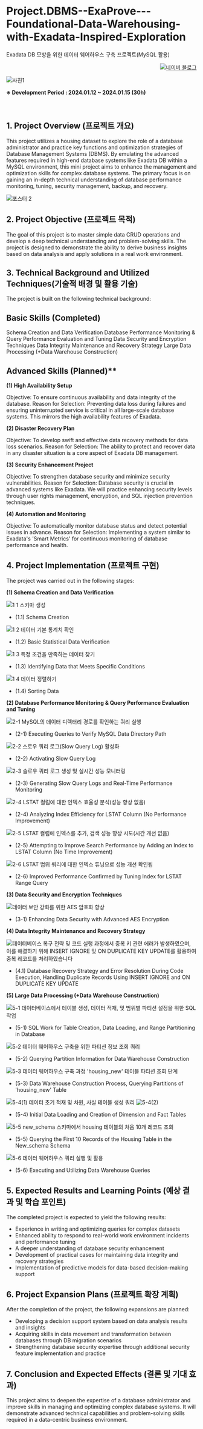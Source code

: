 # Project.DBMS--ExaProve---Foundational-Data-Warehousing-with-Exadata-Inspired-Exploration
Exadata DB 모방을 위한 데이터 웨어하우스 구축 프로젝트(MySQL 활용)
 
<p align="right">
  <a href="https://blog.naver.com/pixelwizard/223321757202">
    <img src="https://img.shields.io/badge/한국어%20번역본-03C75A?style=flat-square&logo=Naver&logoColor=white" alt="네이버 블로그">
  </a> </p>  
  
![사진1](https://github.com/pixelwizard2/Project.DBMS--ExaProve---Building-a-Data-Warehouse-for-Emulating-Exadata-DB-Project/assets/138272416/3e7851bf-7bf6-4bc6-bbc3-1f10dc658082)

 
**※ Development Period : 2024.01.12 ~ 2024.01.15 (30h)**
<br> <br> <br>

## 1. Project Overview (프로젝트 개요)

This project utilizes a housing dataset to explore the role of a database administrator and practice key functions and optimization strategies of Database Management Systems (DBMS). By emulating the advanced features required in high-end database systems like Exadata DB within a MySQL environment, this mini project aims to enhance the management and optimization skills for complex database systems. The primary focus is on gaining an in-depth technical understanding of database performance monitoring, tuning, security management, backup, and recovery.

![포스터 2](https://github.com/pixelwizard2/Project.DBMS--ExaProve---Building-a-Data-Warehouse-for-Emulating-Exadata-DB-Project/assets/138272416/876a8494-09cb-4034-ad26-badd96a4505e)


## 2. Project Objective (프로젝트 목적)
The goal of this project is to master simple data CRUD operations and develop a deep technical understanding and problem-solving skills. The project is designed to demonstrate the ability to derive business insights based on data analysis and apply solutions in a real work environment.



## 3. Technical Background and Utilized Techniques(기술적 배경 및 활용 기술)
The project is built on the following technical background:

## Basic Skills (Completed)
Schema Creation and Data Verification
Database Performance Monitoring & Query Performance Evaluation and Tuning
Data Security and Encryption Techniques
Data Integrity Maintenance and Recovery Strategy
Large Data Processing (+Data Warehouse Construction)


## Advanced Skills (Planned)**

**(1) High Availability Setup**

Objective: To ensure continuous availability and data integrity of the database.
Reason for Selection: Preventing data loss during failures and ensuring uninterrupted service is critical in all large-scale database systems. This mirrors the high availability features of Exadata.

**(2) Disaster Recovery Plan**

Objective: To develop swift and effective data recovery methods for data loss scenarios.
Reason for Selection: The ability to protect and recover data in any disaster situation is a core aspect of Exadata DB management.

**(3) Security Enhancement Project**

Objective: To strengthen database security and minimize security vulnerabilities.
Reason for Selection: Database security is crucial in advanced systems like Exadata. We will practice enhancing security levels through user rights management, encryption, and SQL injection prevention techniques.

**(4) Automation and Monitoring**

Objective: To automatically monitor database status and detect potential issues in advance.
Reason for Selection: Implementing a system similar to Exadata's 'Smart Metrics' for continuous monitoring of database performance and health.



## 4. Project Implementation (프로젝트 구현)
The project was carried out in the following stages:


**(1) Schema Creation and Data Verification**

![1 1 스키마 생성](https://github.com/pixelwizard2/Project.DBMS--ExaProve---Building-a-Data-Warehouse-for-Emulating-Exadata-DB-Project/assets/138272416/efddc071-fb89-4054-9ef7-90c414db3c30)
- (1.1) Schema Creation

![1 2 데이터 기본 통계치 확인](https://github.com/pixelwizard2/Project.DBMS--ExaProve---Building-a-Data-Warehouse-for-Emulating-Exadata-DB-Project/assets/138272416/58aacd70-b617-424e-853f-bfc0ac3565d3)
- (1.2) Basic Statistical Data Verification

![1 3 특정 조건을 만족하는 데이터 찾기](https://github.com/pixelwizard2/Project.DBMS--ExaProve---Foundational-Data-Warehousing-with-Exadata-Inspired-Exploration/assets/138272416/75ded393-b291-4ac0-b143-44e0793de833)
- (1.3) Identifying Data that Meets Specific Conditions

![1 4 데이터 정렬하기](https://github.com/pixelwizard2/Project.DBMS--ExaProve---Building-a-Data-Warehouse-for-Emulating-Exadata-DB-Project/assets/138272416/b083da3a-8f66-4ed3-8cdb-2ae6f63087ed)
- (1.4) Sorting Data



**(2) Database Performance Monitoring & Query Performance Evaluation and Tuning**

![2-1  MySQL의 데이터 디렉터리 경로를 확인하는 쿼리 실행](https://github.com/pixelwizard2/Project.DBMS--ExaProve---Foundational-Data-Warehousing-with-Exadata-Inspired-Exploration/assets/138272416/5f238f65-d30f-4a2e-9383-007f34e58cec)
- (2-1) Executing Queries to Verify MySQL Data Directory Path

![2-2  스로우 쿼리 로그(Slow Query Log) 활성화](https://github.com/pixelwizard2/Project.DBMS--ExaProve---Foundational-Data-Warehousing-with-Exadata-Inspired-Exploration/assets/138272416/6d510909-a9fa-43c1-b2f9-190caedb186d)
- (2-2) Activating Slow Query Log

![2-3  슬로우 쿼리 로그 생성 및 실시간 성능 모니터링](https://github.com/pixelwizard2/Project.DBMS--ExaProve---Foundational-Data-Warehousing-with-Exadata-Inspired-Exploration/assets/138272416/7070e96d-d90c-4d4f-9703-9bcf134eba06)
- (2-3) Generating Slow Query Logs and Real-Time Performance Monitoring

![2-4  LSTAT 컬럼에 대한 인덱스 효율성 분석(성능 향상 없음)](https://github.com/pixelwizard2/Project.DBMS--ExaProve---Foundational-Data-Warehousing-with-Exadata-Inspired-Exploration/assets/138272416/e28b4e0e-e0f0-48c2-af1b-360fc452e0e2)
- (2-4) Analyzing Index Efficiency for LSTAT Column (No Performance Improvement)

![2-5   LSTAT 컬럼에 인덱스를 추가, 검색 성능 향상 시도(시간 개선 없음)](https://github.com/pixelwizard2/Project.DBMS--ExaProve---Foundational-Data-Warehousing-with-Exadata-Inspired-Exploration/assets/138272416/57a51bdb-3c57-4eee-ac2a-3e76e68cfffa)
- (2-5) Attempting to Improve Search Performance by Adding an Index to LSTAT Column (No Time Improvement)

![2-6  LSTAT 범위 쿼리에 대한 인덱스 튜닝으로 성능 개선 확인됨](https://github.com/pixelwizard2/Project.DBMS--ExaProve---Foundational-Data-Warehousing-with-Exadata-Inspired-Exploration/assets/138272416/c2432db4-5aff-4341-9bfd-97d47a268cf9)
- (2-6) Improved Performance Confirmed by Tuning Index for LSTAT Range Query



**(3) Data Security and Encryption Techniques**

![데이터 보안 강화를 위한 AES 암호화 향상](https://github.com/pixelwizard2/Project.DBMS--ExaProve---Foundational-Data-Warehousing-with-Exadata-Inspired-Exploration/assets/138272416/345f86d0-849b-4c26-b44f-bbcddedb5e35)
- (3-1) Enhancing Data Security with Advanced AES Encryption



**(4) Data Integrity Maintenance and Recovery Strategy**

![데이터베이스 복구 전략 및 코드 실행 과정에서 중복 키 관련 에러가 발생하였으며, 이를 해결하기 위해 INSERT IGNORE 및 ON DUPLICATE KEY UPDATE를 활용하여 중복 레코드를 처리하였습니다](https://github.com/pixelwizard2/Project.DBMS--ExaProve---Foundational-Data-Warehousing-with-Exadata-Inspired-Exploration/assets/138272416/56ff1f80-496d-4f0e-9956-8fbebcfb3925)
- (4.1) Database Recovery Strategy and Error Resolution During Code Execution, Handling Duplicate Records Using INSERT IGNORE and ON DUPLICATE KEY UPDATE



**(5) Large Data Processing (+Data Warehouse Construction)**

![5-1   데이터베이스에서 테이블 생성, 데이터 적재, 및 범위별 파티션 설정을 위한 SQL 작업](https://github.com/pixelwizard2/Project.DBMS--ExaProve---Foundational-Data-Warehousing--Exadata-Inspired/assets/138272416/0ca08907-a68d-4bd3-bdf8-aef893bb04bf)
- (5-1) SQL Work for Table Creation, Data Loading, and Range Partitioning in Database

![5-2  데이터 웨어하우스 구축을 위한 파티션 정보 조회 쿼리](https://github.com/pixelwizard2/Project.DBMS--ExaProve---Foundational-Data-Warehousing--Exadata-Inspired/assets/138272416/cf845a85-7c6d-48b2-93a3-ea94f59719bf)
- (5-2) Querying Partition Information for Data Warehouse Construction

![5-3  데이터 웨어하우스 구축 과정  'housing_new' 테이블 파티션 조회 단계](https://github.com/pixelwizard2/Project.DBMS--ExaProve---Foundational-Data-Warehousing--Exadata-Inspired/assets/138272416/dca7a294-250e-4d7f-86c9-0906b6370c90)
- (5-3) Data Warehouse Construction Process, Querying Partitions of 'housing_new' Table

![5-4(1)  데이터 초기 적재 및 차원, 사실 테이블 생성 쿼리](https://github.com/pixelwizard2/Project.DBMS--ExaProve---Foundational-Data-Warehousing--Exadata-Inspired/assets/138272416/115ffb67-a9ce-4191-bb73-3f8e89987c61)
![5-4(2)](https://github.com/pixelwizard2/Project.DBMS--ExaProve---Foundational-Data-Warehousing--Exadata-Inspired/assets/138272416/a1810ad6-c167-4a49-b693-ad49c3c04b16)
- (5-4) Initial Data Loading and Creation of Dimension and Fact Tables

![5-5  new_schema 스키마에서 housing 테이블의 처음 10개 레코드 조회](https://github.com/pixelwizard2/Project.DBMS--ExaProve---Foundational-Data-Warehousing--Exadata-Inspired/assets/138272416/24ea9f9f-3020-4c16-8ea3-b7e21b1292be)
- (5-5) Querying the First 10 Records of the Housing Table in the New_schema Schema

![5-6  데이터 웨어하우스 쿼리 실행 및 활용](https://github.com/pixelwizard2/Project.DBMS--ExaProve---Foundational-Data-Warehousing--Exadata-Inspired/assets/138272416/81a22599-a834-4e22-a4fb-834c5f6ae9af)
- (5-6) Executing and Utilizing Data Warehouse Queries



## 5. Expected Results and Learning Points (예상 결과 및 학습 포인트)
The completed project is expected to yield the following results:

- Experience in writing and optimizing queries for complex datasets
- Enhanced ability to respond to real-world work environment incidents and performance tuning
- A deeper understanding of database security enhancement
- Development of practical cases for maintaining data integrity and recovery strategies
- Implementation of predictive models for data-based decision-making support



## 6. Project Expansion Plans (프로젝트 확장 계획)
After the completion of the project, the following expansions are planned:

- Developing a decision support system based on data analysis results and insights
- Acquiring skills in data movement and transformation between databases through DB migration scenarios
- Strengthening database security expertise through additional security feature implementation and practice



## 7. Conclusion and Expected Effects (결론 및 기대 효과)
This project aims to deepen the expertise of a database administrator and improve skills in managing and optimizing complex database systems. It will demonstrate advanced technical capabilities and problem-solving skills required in a data-centric business environment.

